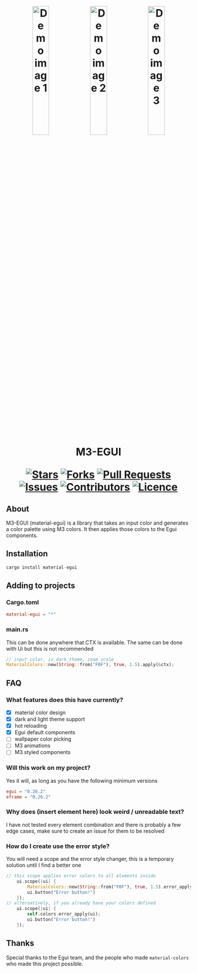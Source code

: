 <h1 align="center">
  <img src="https://github.com/toastxc/material3-egui/blob/main/README_RESOURCES/example1.png" alt="Demo image 1" width="30%" height="30%">
 <img src="https://github.com/toastxc/material3-egui/blob/main/README_RESOURCES/example2.png" alt="Demo image 2" width="30%" height="30%">
 <img src="https://github.com/toastxc/material3-egui/blob/main/README_RESOURCES/example3.png" alt="Demo image 3" width="30%" height="30%">

M3-EGUI 

[![Stars](https://img.shields.io/github/stars/toastxc/material-egui?style=flat-square&logoColor=white)](https://github.com/toastxc/material-egui/stargazers)
[![Forks](https://img.shields.io/github/forks/toastxc/material-egui?style=flat-square&logoColor=white)](https://github.com/toastxc/material-egui/network/members)
[![Pull Requests](https://img.shields.io/github/issues-pr/toastxc/material-egui?style=flat-square&logoColor=white)](https://github.com/toastxc/material-egui/pulls)
[![Issues](https://img.shields.io/github/issues/toastxc/material-egui?style=flat-square&logoColor=white)](https://github.com/toastxc/material-egui/issues)
[![Contributors](https://img.shields.io/github/contributors/toastxc/material-egui?style=flat-square&logoColor=white)](https://github.com/toastxc/material-egui/graphs/contributors)
[![Licence](https://img.shields.io/github/license/toastxc/material-egui?style=flat-square&logoColor=white)](https://github.com/toastxc/material-egui/blob/main/LICENCE)
</h1>

## About
M3-EGUI (material-egui) is a library that takes an input color and generates a color palette using M3 colors. It then applies those colors to the Egui components.

## Installation
```rust
cargo install material-egui
```
## Adding to projects
### Cargo.toml
```toml
material-egui = "*"
```
### main.rs
This can be done anywhere that CTX is available.
The same can be done with Ui but this is not recommended
```rust
// input color, is_dark_theme, zoom scale
MaterialColors::new(String::from("F0F"), true, 1.5).apply(&ctx);
```

## FAQ

### What features does this have currently?
- [x] material color design
- [x] dark and light theme support
- [x] hot reloading
- [x] Egui default components
- [ ] wallpaper color picking
- [ ] M3 animations
- [ ] M3 styled components

### Will this work on my project?
Yes it will, as long as you have the following minimum versions
```toml
egui = "0.26.2"
eframe = "0.26.2"
```
### Why does (insert element here) look weird / unreadable text?
I have not tested every element combination and there is probably a few edge cases, make sure to create an issue for them to be resolved

### How do I create use the error style?
You will need a scope and the error style changer, this is a temporary solution until I find a better one
```rust
// this scope applies error colors to all elements inside
    ui.scope(|ui| {
        MaterialColors::new(String::from("F0F"), true, 1.5).error_apply(ui);
        ui.button("Error button!")
    });
// alternatively, if you already have your colors defined
    ui.scope(|ui| {
        self.colors.error_apply(ui);
        ui.button("Error button!")
    });
```

## Thanks
Special thanks to the Egui team, and the people who made `material-colors` who made this project possible.

